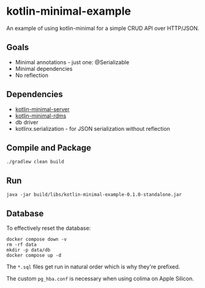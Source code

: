 # kotlin-minimal-example

An example of using kotlin-minimal for a simple CRUD API over HTTP/JSON.

## Goals

* Minimal annotations - just one: @Serializable
* Minimal dependencies
* No reflection


## Dependencies

* [kotlin-minimal-server](https://github.com/thesurlydev/kotlin-minimal-server)
* [kotlin-minimal-rdms](https://github.com/thesurlydev/kotlin-minimal-rdms)
* db driver
* kotlinx.serialization - for JSON serialization without reflection

## Compile and Package

```shell
./gradlew clean build
```

## Run

```shell
java -jar build/libs/kotlin-minimal-example-0.1.0-standalone.jar
```

## Database

To effectively reset the database:
```shell
docker compose down -v
rm -rf data
mkdir -p data/db
docker compose up -d
```
The `*.sql` files get run in natural order which is why they're prefixed.

The custom `pg_hba.conf` is necessary when using colima on Apple Silicon.
